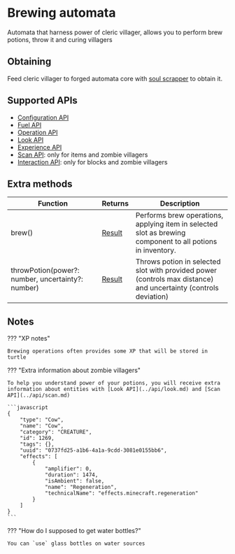 # Brewing automata

Automata that harness power of cleric villager, allows you to perform brew potions, throw it and curing villagers

## Obtaining

Feed cleric villager to forged automata core with [soul scrapper](../miscellaneous/soul_scrapper.md) to obtain it.

## Supported APIs

- [Configuration API](../api/configuration.md)
- [Fuel API](../api/fuel.md)
- [Operation API](../api/operation.md)
- [Look API](../api/look.md)
- [Experience API](../api/experience.md)
- [Scan API](../api/scan.md): only for items and zombie villagers
- [Interaction API](../api/interaction.md): only for blocks and zombie villagers

## Extra methods

| Function                                          | Returns | Description                                                                                                     |
|---------------------------------------------------|---------|-----------------------------------------------------------------------------------------------------------------|
| brew()                                            | [Result](../api/introduction.md#result)  | Performs brew operations, applying item in selected slot as brewing component to all potions in inventory.      |
| throwPotion(power?: number, uncertainty?: number) | [Result](../api/introduction.md#result)  | Throws potion in selected slot with provided power (controls max distance) and uncertainty (controls deviation) |

## Notes

??? "XP notes"

    Brewing operations often provides some XP that will be stored in turtle

??? "Extra information about zombie villagers"

    To help you understand power of your potions, you will receive extra information about entities with [Look API](../api/look.md) and [Scan API](../api/scan.md)

    ```javascript
    {
        "type": "Cow",
        "name": "Cow",
        "category": "CREATURE",
        "id": 1269,
        "tags": {},
        "uuid": "0737fd25-a1b6-4a1a-9cdd-3081e0155bb6",
        "effects": [
            {
                "amplifier": 0,
                "duration": 1474,
                "isAmbient": false,
                "name": "Regeneration",
                "technicalName": "effects.minecraft.regeneration"
            }
        ]
    }
    ```

??? "How do I supposed to get water bottles?"

    You can `use` glass bottles on water sources
